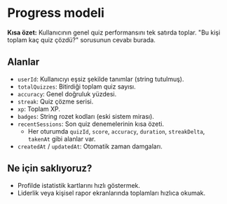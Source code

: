 # Progress modeli

**Kısa özet:** Kullanıcının genel quiz performansını tek satırda toplar. "Bu kişi toplam kaç quiz çözdü?" sorusunun cevabı burada.

## Alanlar

- `userId`: Kullanıcıyı eşsiz şekilde tanımlar (string tutulmuş).
- `totalQuizzes`: Bitirdiği toplam quiz sayısı.
- `accuracy`: Genel doğruluk yüzdesi.
- `streak`: Quiz çözme serisi.
- `xp`: Toplam XP.
- `badges`: String rozet kodları (eski sistem mirası).
- `recentSessions`: Son quiz denemelerinin kısa özeti.
  - Her oturumda `quizId`, `score`, `accuracy`, `duration`, `streakDelta`, `takenAt` gibi alanlar var.
- `createdAt` / `updatedAt`: Otomatik zaman damgaları.

## Ne için saklıyoruz?

- Profilde istatistik kartlarını hızlı göstermek.
- Liderlik veya kişisel rapor ekranlarında toplamları hızlıca okumak.
